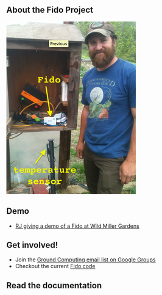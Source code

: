 ## About the Fido Project
![Joel and his Fido](joel-and-fido.png)

## Demo
- [RJ giving a demo of a Fido at Wild Miller Gardens](https://www.youtube.com/watch?v=j9prK_yXcnU)


## Get involved!
- Join the [Ground Computing email list on Google Groups](https://groups.google.com/forum/#!overview)
- Checkout the current [Fido code](https://github.com/fidoserver/Fido)

## Read the documentation
